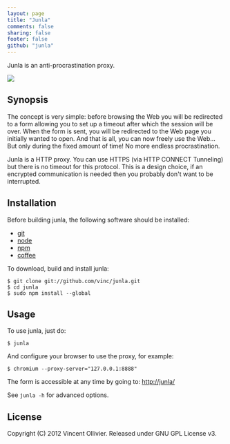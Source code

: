 ```yaml
---
layout: page
title: "Junla"
comments: false
sharing: false
footer: false
github: "junla"
---
```


Junla is an anti-procrastination proxy.

<img src="http://i.imgur.com/0qhnn.png" />

Synopsis
--------

The concept is very simple: before browsing the Web you will be redirected to
a form allowing you to set up a timeout after which the session will be over.
When the form is sent, you will be redirected to the Web page you initially
wanted to open. And that is all, you can now freely use the Web... But only
during the fixed amount of time! No more endless procrastination.

Junla is a HTTP proxy. You can use HTTPS (via HTTP CONNECT Tunneling) but
there is no timeout for this protocol. This is a design choice, if an
encrypted communication is needed then you probably don't want to be
interrupted.


Installation
------------

Before building junla, the following software should be installed:

* [git](http://git-scm.com/)
* [node](http://nodejs.org/)
* [npm](http://npmjs.org/)
* [coffee](http://coffeescript.org/)

To download, build and install junla:

    $ git clone git://github.com/vinc/junla.git
    $ cd junla
    $ sudo npm install --global


Usage
-----

To use junla, just do:

    $ junla

And configure your browser to use the proxy, for example:

    $ chromium --proxy-server="127.0.0.1:8888"

The form is accessible at any time by going to: [http://junla/](http://junla/)

See `junla -h` for advanced options.


License
-------

Copyright (C) 2012 Vincent Ollivier. Released under GNU GPL License v3.
